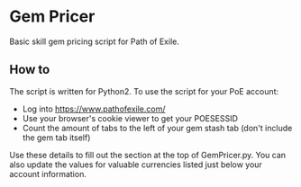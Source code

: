 # Gem Pricer

Basic skill gem pricing script for Path of Exile.

## How to

The script is written for Python2.  To use the script for your PoE account:

* Log into https://www.pathofexile.com/
* Use your browser's cookie viewer to get your POESESSID
* Count the amount of tabs to the left of your gem stash tab (don't include the gem tab itself)

Use these details to fill out the section at the top of GemPricer.py.  You can also update the values for valuable currencies listed just below your account information.
